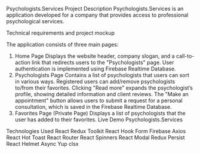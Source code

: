 Psychologists.Services
Project Description
Psychologists.Services is an application developed for a company that provides access to professional psychological services.

Technical requirements and project mockup

The application consists of three main pages:

1. Home Page
Displays the website header, company slogan, and a call-to-action link that redirects users to the "Psychologists" page.
User authentication is implemented using Firebase Realtime Database.
2. Psychologists Page
Contains a list of psychologists that users can sort in various ways.
Registered users can add/remove psychologists to/from their favorites.
Clicking "Read more" expands the psychologist’s profile, showing detailed information and client reviews.
The "Make an appointment" button allows users to submit a request for a personal consultation, which is saved in the Firebase Realtime Database.
3. Favorites Page (Private Page)
Displays a list of psychologists that the user has added to their favorites.
Live Demo
Psychologists.Services

Technologies Used
React
Redux Toolkit
React Hook Form
Firebase
Axios
React Hot Toast
React Router
React Spinners
React Modal
Redux Persist
React Helmet Async
Yup
clsx
